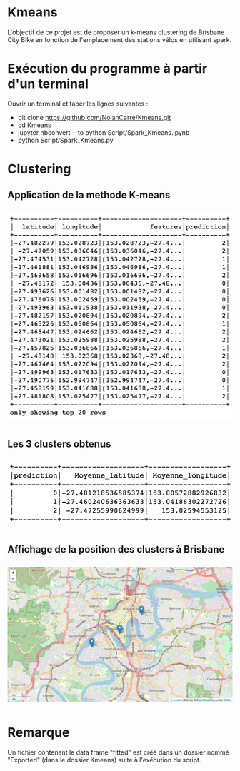 # Kmeans
L'objectif de ce projet est de proposer un k-means clustering de Brisbane City Bike en fonction de l'emplacement des stations vélos en utilisant spark. 

# Exécution du programme à partir d'un terminal
  Ouvrir un terminal et taper les lignes suivantes :
 - git clone  https://github.com/NolanCarre/Kmeans.git
 - cd Kmeans 
 - jupyter nbconvert --to python Script/Spark_Kmeans.ipynb
 - python Script/Spark_Kmeans.py
 
# Clustering
## Application de la methode K-means
<img src="Output/Clustering.png" 
  style="float: center; margin-right: 10px; margin-top: 10px; margin-bottom: 10px;" />
  
  ## Les 3 clusters obtenus
<img src="Output/Mean_Cluster.png" 
  style="float: center; margin-right: 10px; margin-top: 10px; margin-bottom: 10px;" />
  
  ## Affichage de la position des clusters à Brisbane
<img src="Output/Map.png" 
  style="float: center; margin-right: 10px; margin-top: 10px; margin-bottom: 10px;" />

# Remarque 
Un fichier contenant le data frame "fitted" est créé dans un dossier nommé "Exported" (dans le dossier Kmeans) suite à l'exécution du script.

